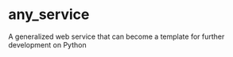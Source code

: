 # any_service
A generalized web service that can become a template for further development on Python
